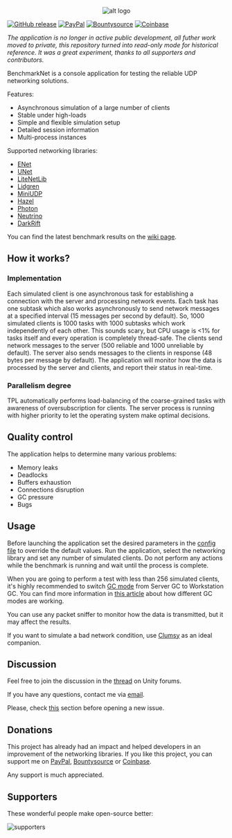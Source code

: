 <p align="center"> 
  <img src="https://i.imgur.com/PoXC5AA.png" alt="alt logo">
</p>

[![GitHub release](https://img.shields.io/github/release/nxrighthere/BenchmarkNet.svg)](https://github.com/nxrighthere/BenchmarkNet/releases) [![PayPal](https://drive.google.com/uc?id=1OQrtNBVJehNVxgPf6T6yX1wIysz1ElLR)](https://www.paypal.me/nxrighthere) [![Bountysource](https://drive.google.com/uc?id=19QRobscL8Ir2RL489IbVjcw3fULfWS_Q)](https://salt.bountysource.com/checkout/amount?team=nxrighthere) [![Coinbase](https://drive.google.com/uc?id=1LckuF-IAod6xmO9yF-jhTjq1m-4f7cgF)](https://commerce.coinbase.com/checkout/03e11816-b6fc-4e14-b974-29a1d0886697)

_The application is no longer in active public development, all futher work moved to private, this repository turned into read-only mode for historical reference. It was a great experiment, thanks to all supporters and contributors._

BenchmarkNet is a console application for testing the reliable UDP networking solutions.

Features:
- Asynchronous simulation of a large number of clients
- Stable under high-loads
- Simple and flexible simulation setup
- Detailed session information
- Multi-process instances

Supported networking libraries:
- [ENet](https://github.com/nxrighthere/ENet-CSharp "ENet")
- [UNet](https://forum.unity.com/threads/standalone-library-binaries-aka-server-dll.526718 "UNet")
- [LiteNetLib](https://github.com/RevenantX/LiteNetLib "LiteNetLib")
- [Lidgren](https://github.com/lidgren/lidgren-network-gen3 "Lidgren")
- [MiniUDP](https://github.com/ashoulson/MiniUDP "MiniUDP")
- [Hazel](https://github.com/DarkRiftNetworking/Hazel-Networking "Hazel")
- [Photon](https://www.photonengine.com/en/OnPremise "Photon")
- [Neutrino](https://github.com/Claytonious/Neutrino)
- [DarkRift](https://darkriftnetworking.com/DarkRift2)

You can find the latest benchmark results on the [wiki page](https://github.com/nxrighthere/BenchmarkNet/wiki/Benchmark-Results).

How it works?
--------
### Implementation
Each simulated client is one asynchronous task for establishing a connection with the server and processing network events. Each task has one subtask which also works asynchronously to send network messages at a specified interval (15 messages per second by default). So, 1000 simulated clients is 1000 tasks with 1000 subtasks which work independently of each other. This sounds scary, but CPU usage is <1% for tasks itself and every operation is completely thread-safe. The clients send network messages to the server (500 reliable and 1000 unreliable by default). The server also sends messages to the clients in response (48 bytes per message by default). The application will monitor how the data is processed by the server and clients, and report their status in real-time.

### Parallelism degree
TPL automatically performs load-balancing of the coarse-grained tasks with awareness of oversubscription for clients. The server process is running with higher priority to let the operating system make optimal decisions.

Quality control
--------
The application helps to determine many various problems:
- Memory leaks
- Deadlocks
- Buffers exhaustion
- Connections disruption
- GC pressure
- Bugs

Usage
--------
Before launching the application set the desired parameters in the [config file](https://github.com/nxrighthere/BenchmarkNet/wiki/Advanced-Options) to override the default values. Run the application, select the networking library and set any number of simulated clients. Do not perform any actions while the benchmark is running and wait until the process is complete.

When you are going to perform a test with less than 256 simulated clients, it's highly recommended to switch [GC mode](https://github.com/nxrighthere/BenchmarkNet/wiki/Advanced-Options#gc-mode) from Server GC to Workstation GC. You can find more information in [this article](https://blogs.msdn.microsoft.com/seteplia/2017/01/05/understanding-different-gc-modes-with-concurrency-visualizer/) about how different GC modes are working.

You can use any packet sniffer to monitor how the data is transmitted, but it may affect the results.

If you want to simulate a bad network condition, use [Clumsy](http://jagt.github.io/clumsy/ "Clumsy") as an ideal companion.

Discussion
--------
Feel free to join the discussion in the [thread](https://forum.unity.com/threads/benchmarknet-stress-test-for-enet-unet-litenetlib-lidgren-and-miniudp.512507 "thread") on Unity forums.

If you have any questions, contact me via [email](mailto:nxrighthere@gmail.com "email").

Please, check [this](https://github.com/nxrighthere/BenchmarkNet/issues?q=is%3Aissue+is%3Aclosed) section before opening a new issue.

Donations
--------
This project has already had an impact and helped developers in an improvement of the networking libraries. If you like this project, you can support me on [PayPal](https://www.paypal.me/nxrighthere), [Bountysource](https://salt.bountysource.com/checkout/amount?team=nxrighthere) or [Coinbase](https://commerce.coinbase.com/checkout/03e11816-b6fc-4e14-b974-29a1d0886697).

Any support is much appreciated.

Supporters
--------
These wonderful people make open-source better:
<p align="left"> 
  <img src="https://drive.google.com/uc?id=1jVxLviw_CHnjygdfSIdGzLQS2DBdYsa8" alt="supporters">
</p>
